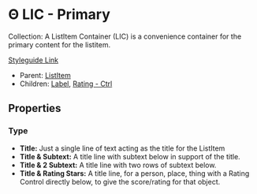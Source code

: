 # Θ LIC - Primary

Collection: A ListItem Container (LIC) is a convenience container for the primary content for the listitem.

[Styleguide Link](https://app.zeplin.io/styleguide/6041aec8159a9b10c34d0182/components?cseid=608afb6cf38c6c01c9ff2945)

* Parent: [ListItem](./)
* Children: [Label](../../overview/label.md), [Rating - Ctrl](../../overview/rating/)

## Properties

### Type

* **Title:** Just a single line of text acting as the title for the ListItem
* **Title & Subtext:** A title line with subtext below in support of the title.
* **Title & 2 Subtext:** A title line with two rows of subtext below.
* **Title & Rating Stars:** A title line, for a person, place, thing with a Rating Control directly below, to give the score/rating for that object.
